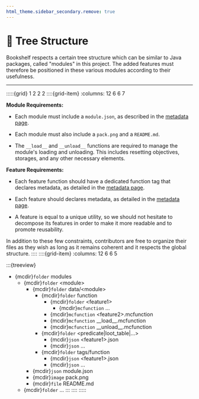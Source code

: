 ```yaml
---
html_theme.sidebar_secondary.remove: true
---
```


# 🌳 Tree Structure

Bookshelf respects a certain tree structure which can be similar to Java packages, called "modules" in this project. The added features must therefore be positioned in these various modules according to their usefulness.

---

:::::{grid} 1 2 2 2
::::{grid-item}
:columns: 12 6 6 7

**Module Requirements:**

- Each module must include a `module.json`, as described in the [metadata page](project:metadata.md).

- Each module must also include a `pack.png` and a `README.md`.

- The `__load__` and `__unload__` functions are required to manage the module's loading and unloading. This includes resetting objectives, storages, and any other necessary elements.


**Feature Requirements:**

- Each feature function should have a dedicated function tag that declares metadata, as detailed in the [metadata page](project:metadata.md).

- Each feature should declares metadata, as detailed in the [metadata page](project:metadata.md).

- A feature is equal to a unique utility, so we should not hesitate to decompose its features in order to make it more readable and to promote reusability.

In addition to these few constraints, contributors are free to organize their files as they wish as long as it remains coherent and it respects the global structure.
::::
::::{grid-item}
:columns: 12 6 6 5

:::{treeview}
- {mcdir}`folder` modules
  - {mcdir}`folder` \<module\>
    - {mcdir}`folder` data/\<module\>
      - {mcdir}`folder` function
        - {mcdir}`folder` \<feature1\>
          - {mcdir}`mcfunction` ...
        - {mcdir}`mcfunction` \<feature2\>.mcfunction
        - {mcdir}`mcfunction` \_\_load\_\_.mcfunction
        - {mcdir}`mcfunction` \_\_unload\_\_.mcfunction
      - {mcdir}`folder` \<predicate|loot_table|...\>
        - {mcdir}`json` \<feature1\>.json
        - {mcdir}`json` ...
      - {mcdir}`folder` tags/function
        - {mcdir}`json` \<feature1\>.json
        - {mcdir}`json` ...
    - {mcdir}`json` module.json
    - {mcdir}`image` pack.png
    - {mcdir}`file` README\.md
  - {mcdir}`folder` ...
:::
::::
:::::
